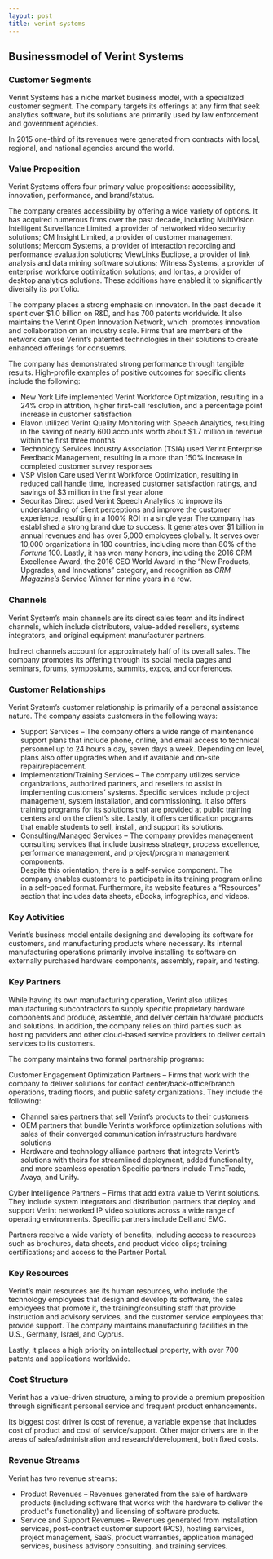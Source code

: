 ```yaml
---
layout: post
title: verint-systems
---
```


Businessmodel of Verint Systems
--------------------------------

### Customer Segments

Verint Systems has a niche market business model, with a specialized customer segment. The company targets its offerings at any firm that seek analytics software, but its solutions are primarily used by law enforcement and government agencies.

In 2015 one-third of its revenues were generated from contracts with local, regional, and national agencies around the world.

### Value Proposition

Verint Systems offers four primary value propositions: accessibility, innovation, performance, and brand/status.

The company creates accessibility by offering a wide variety of options. It has acquired numerous firms over the past decade, including MultiVision Intelligent Surveillance Limited, a provider of networked video security solutions; CM Insight Limited, a provider of customer management solutions; Mercom Systems, a provider of interaction recording and performance evaluation solutions; ViewLinks Euclipse, a provider of link analysis and data mining software solutions; Witness Systems, a provider of enterprise workforce optimization solutions; and Iontas, a provider of desktop analytics solutions. These additions have enabled it to significantly diversify its portfolio.

The company places a strong emphasis on innovaton. In the past decade it spent over $1.0 billion on R&D, and has 700 patents worldwide. It also maintains the Verint Open Innovation Network, which  promotes innovation and collaboration on an industry scale. Firms that are members of the network can use Verint’s patented technologies in their solutions to create enhanced offerings for consuemrs.

The company has demonstrated strong performance through tangible results. High-profile examples of positive outcomes for specific clients include the following:

 * New York Life implemented Verint Workforce Optimization, resulting in a 24% drop in attrition, higher first-call resolution, and a percentage point increase in customer satisfaction
* Elavon utilized Verint Quality Monitoring with Speech Analytics, resulting in the saving of nearly 600 accounts worth about $1.7 million in revenue within the first three months
* Technology Services Industry Association (TSIA) used Verint Enterprise Feedback Management, resulting in a more than 150% increase in completed customer survey responses
* VSP Vision Care used Verint Workforce Optimization, resulting in reduced call handle time, increased customer satisfaction ratings, and savings of $3 million in the first year alone
* Securitas Direct used Verint Speech Analytics to improve its understanding of client perceptions and improve the customer experience, resulting in a 100% ROI in a single year
 The company has established a strong brand due to success. It generates over $1 billion in annual revenues and has over 5,000 employees globally. It serves over 10,000 organizations in 180 countries, including more than 80% of the *Fortune* 100. Lastly, it has won many honors, including the 2016 CRM Excellence Award, the 2016 CEO World Award in the “New Products, Upgrades, and Innovations” category, and recognition as *CRM Magazine’s* Service Winner for nine years in a row.

### Channels

Verint System’s main channels are its direct sales team and its indirect channels, which include distributors, value-added resellers, systems integrators, and original equipment manufacturer partners.

Indirect channels account for approximately half of its overall sales. The company promotes its offering through its social media pages and seminars, forums, symposiums, summits, expos, and conferences.

### Customer Relationships

Verint System’s customer relationship is primarily of a personal assistance nature. The company assists customers in the following ways:

 * Support Services – The company offers a wide range of maintenance support plans that include phone, online, and email access to technical personnel up to 24 hours a day, seven days a week. Depending on level, plans also offer upgrades when and if available and on-site repair/replacement.
* Implementation/Training Services – The company utilizes service organizations, authorized partners, and resellers to assist in implementing customers’ systems. Specific services include project management, system installation, and commissioning. It also offers training programs for its solutions that are provided at public training centers and on the client’s site. Lastly, it offers certification programs that enable students to sell, install, and support its solutions.
* Consulting/Managed Services – The company provides management consulting services that include
 business strategy, process excellence, performance management, and project/program management components.  
Despite this orientation, there is a self-service component. The company enables customers to participate in its training program online in a self-paced format. Furthermore, its website features a “Resources” section that includes data sheets, eBooks, infographics, and videos.

### Key Activities

Verint’s business model entails designing and developing its software for customers, and manufacturing products where necessary. Its internal manufacturing operations primarily involve installing its software on externally purchased hardware components, assembly, repair, and testing.

### Key Partners

While having its own manufacturing operation, Verint also utilizes manufacturing subcontractors to supply specific proprietary hardware components and produce, assemble, and deliver certain hardware products and solutions. In addition, the company relies on third parties such as hosting providers and other cloud-based service providers to deliver certain services to its customers.

The company maintains two formal partnership programs:

Customer Engagement Optimization Partners – Firms that work with the company to deliver solutions for contact center/back-office/branch operations, trading floors, and public safety organizations. They include the following:

 * Channel sales partners that sell Verint’s products to their customers
* OEM partners that bundle Verint‘s workforce optimization solutions with sales of their converged communication infrastructure hardware solutions
* Hardware and technology alliance partners that integrate Verint’s solutions with theirs for streamlined deployment, added functionality, and more seamless operation
 Specific partners include TimeTrade, Avaya, and Unify.

Cyber Intelligence Partners – Firms that add extra value to Verint solutions. They include system integrators and distribution partners that deploy and support Verint networked IP video solutions across a wide range of operating environments. Specific partners include Dell and EMC.

Partners receive a wide variety of benefits, including access to resources such as brochures, data sheets, and product video clips; training certifications; and access to the Partner Portal.

### Key Resources

Verint’s main resources are its human resources, who include the technology employees that design and develop its software, the sales employees that promote it, the training/consulting staff that provide instruction and advisory services, and the customer service employees that provide support. The company maintains manufacturing facilities in the U.S., Germany, Israel, and Cyprus.

Lastly, it places a high priority on intellectual property, with over 700 patents and applications worldwide.

### Cost Structure

Verint has a value-driven structure, aiming to provide a premium proposition through significant personal service and frequent product enhancements.

Its biggest cost driver is cost of revenue, a variable expense that includes cost of product and cost of service/support. Other major drivers are in the areas of sales/administration and research/development, both fixed costs.

### Revenue Streams

Verint has two revenue streams:

 * Product Revenues – Revenues generated from the sale of hardware products (including software that works with the hardware to deliver the product's functionality) and licensing of software products.
* Service and Support Revenues – Revenues generated from installation services, post-contract customer support (PCS), hosting services, project management, SaaS, product warranties, application managed services, business advisory consulting, and training services.
